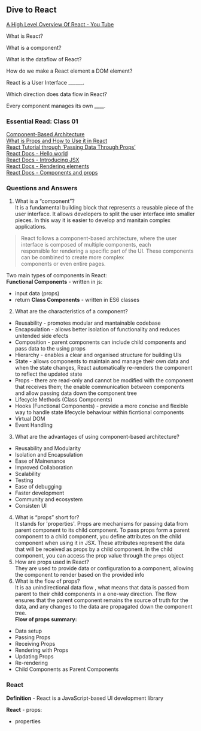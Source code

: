 ## Dive to React

[A High Level Overview Of React - You Tube](https://www.youtube.com/watch?v=FRjlF74_EZk)

What is React?

What is a component?

What is the dataflow of React?

How do we make a React element a DOM element?

React is a User Interface ______.

Which direction does data flow in React?

Every component manages its own ____.

### Essential Read: Class 01
[Component-Based Architecture]()  
[What is Props and How to Use it in React]()  
[React Tutorial through ‘Passing Data Through Props’](https://react.dev/learn/tutorial-tic-tac-toe)  
[React Docs - Hello world](https://legacy.reactjs.org/docs/hello-world.html)  
[React Docs - Introducing JSX](https://legacy.reactjs.org/docs/introducing-jsx.html)  
[React Docs - Rendering elements](https://legacy.reactjs.org/docs/rendering-elements.html)  
[React Docs - Components and props](https://legacy.reactjs.org/docs/components-and-props.html)  


### Questions and Answers
1. What is a “component”?  
It is a fundamental building block that represents a reusable piece of the user interface. It allows developers to split the user interface into smaller pieces. In this way it is easier to develop and manitain complex applications.  
>React follows a component-based architecture, where the user interface is composed of multiple components, each  
>responsible for rendering a specific part of the UI. These components can be combined to create more complex  
>components or even entire pages.  

Two main types of components in React:  
**Functional Components** - written in js:
- input data (props)  
- return
**Class Components** - written in ES6 classes
2. What are the characteristics of a component?  
- Reusability - promotes modular and mantainable codebase  
- Encapsulation - allows better isolation of functionality and reduces unitended side efects   
- Composition - parent components can include child components   and pass data to the using props
- Hierarchy - enables a clear and organised structure for building UIs  
- State - allows components to maintain and manage their own data and when the state changes, React automatically re-renders  the component to reflect the updated state  
- Props - there are read-only and cannot be modified with the component that receives them; the enable communication between components and allow passing data down the component tree   
- Lifecycle Methods (Class Components)  
- Hooks (Functional Components) - provide a more concise and flexible way to handle state lifecycle behaviour within ficntional components  
- Virtual DOM    
- Event Handling  
3. What are the advantages of using component-based architecture?  
- Reusability and Modularity  
- Isolation and Encapsulation  
- Ease of Mainenance  
- Improved Collaboration  
- Scalability  
- Testing  
- Ease of debugging  
- Faster development
- Community and ecosystem  
- Consisten UI  
4. What is “props” short for?  
It stands for 'properties'. Props are mechanisms for passing data from parent component to its child component. To pass props form a parent component to a child component, you define attributes on the child component when using it in JSX. These attributes represent the data that will be received as props by a child component. In the child component, you can access the prop value through the `props` object
5. How are props used in React?  
They are used to provide data or configuration to a component, allowing the component to render based on the provided info  
6. What is the flow of props?  
It is aa unindirectional data flow , what means that data is passed from parent to their child components in a one-way direction. The flow ensures that the parent component remains the source of truth for the data, and any changes to the data are propagated down the component tree.  
**Flow of props summary:**  
- Data setup  
- Passing Props  
- Receiving Props  
- Rendering with Props  
- Updating Props  
- Re-rendering  
- Child Components as Parent Components

### React
**Definition** - React is a JavaScript-based UI development library

**React** - props:
- properties